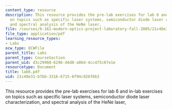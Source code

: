 ```yaml
---
content_type: resource
description: This resource provides the pre-lab exercises for lab 6 and in-lab exercises
  on topics such as specific laser systems, semiconductor diode laser characterization,
  and spectral analysis of the HeNe laser,
file: /courses/6-161-modern-optics-project-laboratory-fall-2005/21c48e31b7bb331667156f94c926f6b3_lab6.pdf
file_type: application/pdf
learning_resource_types:
- Labs
ocw_type: OCWFile
parent_title: Labs
parent_type: CourseSection
parent_uid: d3c29960-6296-d4d8-a06d-4cc475c07e1e
resourcetype: Document
title: lab6.pdf
uid: 21c48e31-b7bb-3316-6715-6f94c926f6b3
---
```

This resource provides the pre-lab exercises for lab 6 and in-lab exercises on topics such as specific laser systems, semiconductor diode laser characterization, and spectral analysis of the HeNe laser,

